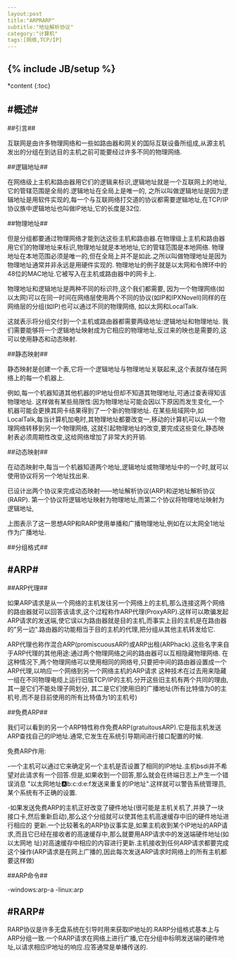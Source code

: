 ```yaml
---
layout:post
title:"ARPRARP"
subtitle:"地址解析协议"
category:"计算机"
tags:[网络,TCP/IP]
---
```

{% include JB/setup %}
---
*content
{:toc}

#概述#
---

##引言##

互联网是由许多物理网络和一些如路由器和网关的国际互联设备所组成,从源主机发出的分组在到达目的主机之前可能要经过许多不同的物理网络.

##逻辑地址##

在网络级上主机和路由器用它们的逻辑来标识,逻辑地址就是一个互联网上的地址,它的管辖范围是全局的.逻辑地址在全局上是唯一的,
之所以叫做逻辑地址是因为逻辑地址是用软件实现的,每一个与互联网络打交道的协议都需要逻辑地址,在TCP/IP协议族中逻辑地址也叫做IP地址,它的长度是32位.

##物理地址##

但是分组都要通过物理网络才能到达这些主机和路由器.在物理级上主机和路由器用它们的物理地址来标识,物理地址就是本地地址,它的管辖范围是本地网络.
物理地址在本地范围必须是唯一的,但在全局上并不是如此.之所以叫做物理地址是因为物理地址通常并非永远是用硬件实现的.
物理地址的例子就是以太网和令牌环中的48位的MAC地址.它被写入在主机或路由器中的网卡上.

物理地址和逻辑地址是两种不同的标识符,这个我们都需要,
因为一个物理网络(如以太网)可以在同一时间在网络层使用两个不同的协议(如IP和IPXNovell)同样的在网络层的分组(如IP)也可以通过不同的物理网络,
如以太网和LocalTalk.

这就表示将分组交付到一个主机或路由器都需要两级地址:逻辑地址和物理地址.
我们需要能够将一个逻辑地址映射成为它相应的物理地址,反过来的映也是需要的,这可以使用静态和动态映射.

##静态映射##

静态映射是创建一个表,它将一个逻辑地址与物理地址关联起来,这个表就存储在网络上的每一个机器上.

例如,每一个机器知道其他机器的IP地址但却不知道其物理地址,可通过查表得知该物理地址.
这样做有某些局限性:因为物理地址可能会因以下原因而发生变化,一个机器可能会更换其网卡结果得到了一个新的物理地址.
在某些局域网中,如LocalTalk,每当计算机加电时,其物理地址都要改变一,移动的计算机可以从一个物理网络转移到另一个物理网络,
这就引起物理地址的改变,要完成这些变化,静态映射表必须周期性改变,这给网络增加了非常大的开销.

##动态映射##

在动态映射中,每当一个机器知道两个地址,逻辑地址或物理地址中的一个时,就可以使用协议将另一个地址找出来.

已设计出两个协议来完成动态映射——地址解析协议(ARP)和逆地址解析协议(RARP).
第一个协议将逻辑地址映射为物理地址,而第二个协议将物理地址映射为逻辑地址,

<a>
	<imgsrc="{{site.baseurl}}/img/net/arp_rarp.png">
</a>

上图表示了这一思想ARP和RARP使用单播和广播物理地址,例如在以太网全1地址作为广播地址.

##分组格式##

<a>
	<imgsrc="{{site.baseurl}}/img/net/arp_a.png">
</a>

#ARP#
---

##ARP代理##

如果ARP请求是从一个网络的主机发往另一个网络上的主机,那么连接这两个网络的路由器就可以回答该请求,这个过程称作ARP代理(ProxyARP).这样可以欺骗发起
ARP请求的发送端,使它误以为路由器就是目的主机,而事实上目的主机是在路由器的"另一边".路由器的功能相当于目的主机的代理,把分组从其他主机转发给它.

ARP代理也称作混合ARP(promiscuousARP)或ARP出租(ARPhack).这些名字来自于ARP代理的其他用途:通过两个物理网络之间的路由器可以互相隐藏物理网络.
在这种情况下,两个物理网络可以使用相同的网络号,只要把中间的路由器设置成一个ARP代理,以响应一个网络到另一个网络主机的ARP请求
这种技术在过去用来隐藏一组在不同物理电缆上运行旧版TCP/IP的主机.分开这些旧主机有两个共同的理由,其一是它们不能处理子网划分,
其二是它们使用旧的广播地址(所有比特值为0的主机号,而不是目前使用的所有比特值为1的主机号)

##免费ARP##

我们可以看到的另一个ARP特性称作免费ARP(gratuitousARP).它是指主机发送ARP查找自己的IP地址.通常,它发生在系统引导期间进行接口配置的时候.

免费ARP作用:

-一个主机可以通过它来确定另一个主机是否设置了相同的IP地址.主机bsdi并不希望对此请求有一个回答.但是,如果收到一个回答,那么就会在终端日志上产生一个错误消息
"以太网地址:a:b:c:d:e:f发送来重复的IP地址".这样就可以警告系统管理员,某个系统有不正确的设置.

-如果发送免费ARP的主机正好改变了硬件地址(很可能是主机关机了,并换了一块接口卡,然后重新启动),那么这个分组就可以使其他主机高速缓存中旧的硬件地址进行相应的
更新.一个比较著名的ARP协议事实是,如果主机收到某个IP地址的ARP请求,而且它已经在接收者的高速缓存中,那么就要用ARP请求中的发送端硬件地址(如以太网地
址)对高速缓存中相应的内容进行更新.主机接收到任何ARP请求都要完成这个操作(ARP请求是在网上广播的,因此每次发送ARP请求时网络上的所有主机都要这样做)

##ARP命令##

-windows:arp-a
-linux:arp


#RARP#
---

RARP协议是许多无盘系统在引导时用来获取IP地址的.RARP分组格式基本上与ARP分组一致.一个RARP请求在网络上进行广播,它在分组中标明发送端的硬件地址,以请求相应IP地址的响应.应答通常是单播传送的.

